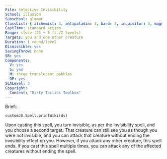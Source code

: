 ```yaml
---
File: Selective Invisibility
School: illusion
Subschool: glamer
ClassList: { alchemist: 3, antipaladin: 3, bard: 3, inquisitor: 3, magus: 3, sorcerer: 3, wizard: 3, summoner: 3, unchained summoner: 3 }
CastTime: standard action
Range: close (25 + 5 ft./2 levels)
Targets: you and one other creature
Duration: 1 round/level
Dismissible: yes
SavingThrow: none
SR: yes
Components:
  V: yes
  S: yes
  M: three translucent pebbles
  DF: yes
SLALevel: 3
Copyright:
  Content: "Dirty Tactics Toolbox"
---
```

Brief:: 

```dataviewjs
customJS.Spell.printWiki(dv)
```

Upon casting this spell, you turn invisible, as per the invisibility spell, and you choose a second target. That creature can still see you as though you were not invisible, and you can attack that creature without ending the invisibility effect on you. However, if you attack any other creature, this spell ends. If you cast this spell multiple times, you can attack any of the affected creatures without ending the spell.
